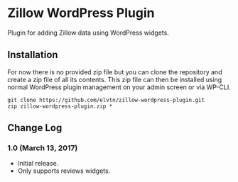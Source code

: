 # Zillow WordPress Plugin

Plugin for adding Zillow data using WordPress widgets.

## Installation

For now there is no provided zip file but you can clone the repository and create a zip file of all its contents. This zip file can then be installed using normal WordPress plugin management on your admin screen or via WP-CLI.

    git clone https://github.com/elvtn/zillow-wordpress-plugin.git
    zip zillow-wordpress-plugin.zip *

## Change Log

### 1.0 (March 13, 2017)

- Initial release.
- Only supports reviews widgets.
